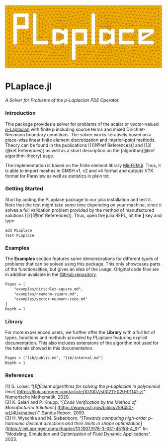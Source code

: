 ![PLaplace Logo](assets/logo.png)

# PLaplace.jl
*A Solver for Problems of the p-Laplacian PDE Operator.*

### Introduction

This package provides a solver for problems of the scalar or vector-valued
[_p_-Laplacian](https://en.wikipedia.org/wiki/P-Laplacian) with finite _p_ 
including source terms and mixed Dirichlet-Neumann boundary conditions.
The solver works iteratively based on a piece-wise linear finite element discretization
and interior-point methods.
Theory can be found in the publications \[[1](@ref References)\] and 
\[[3](@ref References)\] as well as a short description on the
[algorithm](@ref algorithm-theory) page. 

The implementation is based on the finite element library
[MinFEM.jl](https://minfem.github.io/MinFEM.jl/stable/).
Thus, it is able to import meshes in GMSH v1, v2 and v4 format
and outputs VTK format for Paraview as well as statistics in plain txt.

### Getting Started

Start by adding the PLaplace package to our julia installation and test it.
Note that the test might take some time depending on your machine, since it solves a full
validation problem provided by the method of
manufactured solutions \[[2](@ref References)\].
Thus, open the julia REPL, hit the **]** key and type

```
add PLaplace
test PLaplace
```

### Examples

The **Examples** section features some demonstrations for different types of problems
that can be solved using this package.
This only showcases parts of the functionalities, but gives an idea of the usage.
Original code files are in addition available in the 
[GitHub repository](https://github.com/hwyschka/PLapalce.jl/tree/master/examples).

```@contents
Pages = [
    "examples/dirichlet-square.md",
    "examples/neumann-square.md",
    "examples/vector-neumann-cube.md"
]
Depth = 1
```

### Library

For more experienced users, we further offer the **Library** with a full list of types,
functions and methods provided by PLaplace featuring explicit documentation.
This also includes extensions of the algorithm not used for the tutorials
showed in this documentation.

```@contents
Pages = ["lib/public.md", "lib/internal.md"]
Depth = 1
```

### References
\[1\] S. Loisel. “[*Efficient algorithms for solving the p-Laplacian in polynomial time*]
    (https://link.springer.com/article/10.1007/s00211-020-01141-z)”.
    Numerische Mathematik. 2020.\
\[2\] K. Salari and P. Knupp. “[*Code Verification by the Method of Manufactured Solutions*]
    (https://www.osti.gov/biblio/759450-wLI4Ux/native/)”. Sandia Report. 2000.\
\[3\] H. Wyschka and M. Siebenborn. “[*Towards computing high-order p-harmonic descent
    directions and their limits in shape optimization*]
    (https://link.springer.com/chapter/10.1007/978-3-031-45158-4_9)”.
    In: "Modeling, Simulation and Optimization of Fluid Dynamic Applications". 2023.